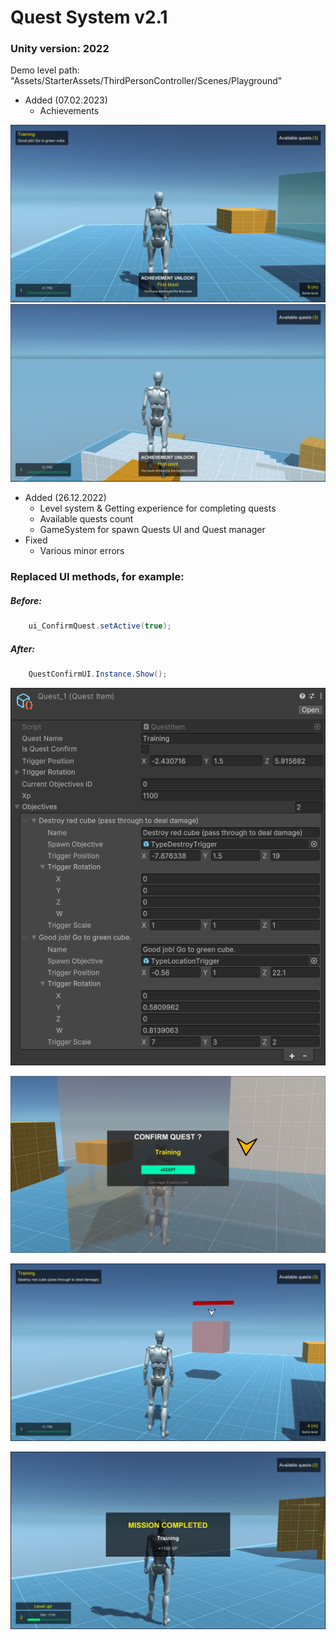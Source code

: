 # Quest System v2.1
### Unity version: 2022

Demo level path: "Assets/StarterAssets/ThirdPersonController/Scenes/Playground"

- Added (07.02.2023)
  - Achievements

![img](https://github.com/paveldrobny/Unity_QuestSystem/blob/main/QuestSystem4.png?raw=true)
<br/>
![img](https://github.com/paveldrobny/Unity_QuestSystem/blob/main/QuestSystem5.png?raw=true)
<br/>

- Added (26.12.2022)
  - Level system & Getting experience for completing quests
  - Available quests count
  - GameSystem for spawn Quests UI and Quest manager
- Fixed
  - Various minor errors

### Replaced UI methods, for example: 

##### Before:
```C#
    ui_ConfirmQuest.setActive(true);
```  
##### After:
```C#
    QuestConfirmUI.Instance.Show();
```

![img](https://github.com/paveldrobny/Unity_QuestSystem/blob/main/QuestSystem.png?raw=true)
<br/>

![img](https://github.com/paveldrobny/Unity_QuestSystem/blob/main/QuestSystem1.png?raw=true)
<br/>

![img](https://github.com/paveldrobny/Unity_QuestSystem/blob/main/QuestSystem2.png?raw=true)
<br/>

![img](https://github.com/paveldrobny/Unity_QuestSystem/blob/main/QuestSystem3.png?raw=true)
